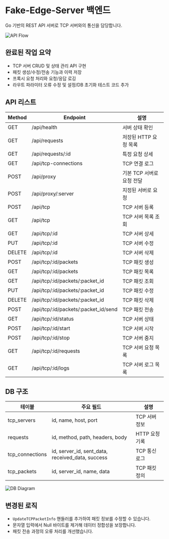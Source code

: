 # Fake-Edge-Server 백엔드

Go 기반의 REST API 서버로 TCP 서버와의 통신을 담당합니다.

![API Flow](https://via.placeholder.com/500x120.png?text=API+Flow)

## 완료된 작업 요약

- TCP 서버 CRUD 및 상태 관리 API 구현
- 패킷 생성/수정/전송 기능과 이력 저장
- 프록시 요청 처리와 요청/응답 로깅
- 라우트 파라미터 오류 수정 및 설정/DB 초기화 테스트 코드 추가

## API 리스트

| Method | Endpoint | 설명 |
| --- | --- | --- |
| GET | /api/health | 서버 상태 확인 |
| GET | /api/requests | 저장된 HTTP 요청 목록 |
| GET | /api/requests/:id | 특정 요청 상세 |
| GET | /api/tcp-connections | TCP 연결 로그 |
| POST | /api/proxy | 기본 TCP 서버로 요청 전달 |
| POST | /api/proxy/:server | 지정된 서버로 요청 |
| POST | /api/tcp | TCP 서버 등록 |
| GET | /api/tcp | TCP 서버 목록 조회 |
| GET | /api/tcp/:id | TCP 서버 상세 |
| PUT | /api/tcp/:id | TCP 서버 수정 |
| DELETE | /api/tcp/:id | TCP 서버 삭제 |
| POST | /api/tcp/:id/packets | TCP 패킷 생성 |
| GET | /api/tcp/:id/packets | TCP 패킷 목록 |
| GET | /api/tcp/:id/packets/:packet_id | TCP 패킷 조회 |
| PUT | /api/tcp/:id/packets/:packet_id | TCP 패킷 수정 |
| DELETE | /api/tcp/:id/packets/:packet_id | TCP 패킷 삭제 |
| POST | /api/tcp/:id/packets/:packet_id/send | TCP 패킷 전송 |
| GET | /api/tcp/:id/status | TCP 서버 상태 |
| POST | /api/tcp/:id/start | TCP 서버 시작 |
| POST | /api/tcp/:id/stop | TCP 서버 중지 |
| GET | /api/tcp/:id/requests | TCP 서버 요청 목록 |
| GET | /api/tcp/:id/logs | TCP 서버 로그 목록 |

## DB 구조

| 테이블 | 주요 필드 | 설명 |
| --- | --- | --- |
| tcp_servers | id, name, host, port | TCP 서버 정보 |
| requests | id, method, path, headers, body | HTTP 요청 기록 |
| tcp_connections | id, server_id, sent_data, received_data, success | TCP 통신 로그 |
| tcp_packets | id, server_id, name, data | TCP 패킷 정의 |

![DB Diagram](https://via.placeholder.com/600x200.png?text=DB+Schema)

## 변경된 로직

- `UpdateTCPPacketInfo` 핸들러를 추가하여 패킷 정보를 수정할 수 있습니다.
- 문자열 입력에서 Null 바이트를 제거해 데이터 정합성을 보장합니다.
- 패킷 전송 과정의 오류 처리를 개선했습니다.
